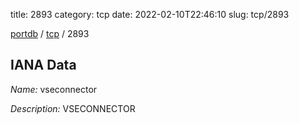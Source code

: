 title: 2893
category: tcp
date: 2022-02-10T22:46:10
slug: tcp/2893

[portdb](/) / [tcp](/category/tcp.html) / 2893


## IANA Data

_Name:_ vseconnector

_Description:_ VSECONNECTOR

